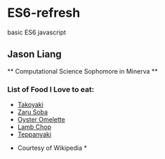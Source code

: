 # ES6-refresh

basic ES6 javascript

## Jason Liang

** Computational Science Sophomore in Minerva **

### List of Food I Love to eat:

- [Takoyaki](https://en.wikipedia.org/wiki/Takoyaki)
- [Zaru Soba](https://en.wikipedia.org/wiki/Soba)
- [Oyster Omelette](https://en.wikipedia.org/wiki/Oyster_omelette)
- [Lamb Chop](https://en.wikipedia.org/wiki/Meat_chop)
- [Teppanyaki](https://en.wikipedia.org/wiki/Teppanyaki)

* Courtesy of Wikipedia \*
